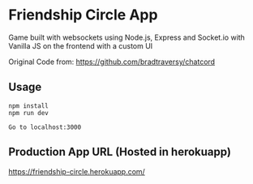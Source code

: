 # Friendship Circle App
Game built with websockets using Node.js, Express and Socket.io with Vanilla JS on the frontend with a custom UI

Original Code from: https://github.com/bradtraversy/chatcord

## Usage
```
npm install
npm run dev

Go to localhost:3000
```

## Production App URL (Hosted in herokuapp)

https://friendship-circle.herokuapp.com/
